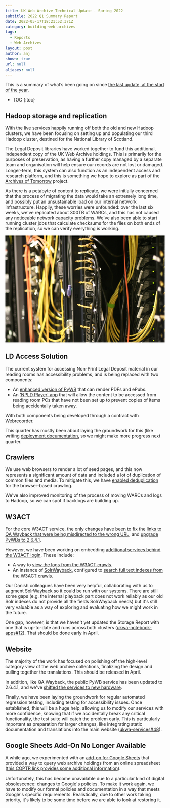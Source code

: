 ```yaml
---
title: UK Web Archive Technical Update - Spring 2022
subtitle: 2022 Q1 Summary Report
date: 2022-05-17T18:21:52.371Z
category: building-web-archives
tags:
  - Reports
  - Web Archives
layout: post
author: anj
shown: true
url: null
aliases: null
---
```

This is a summary of what’s been going on since [the last update, at the start of the year](https://blogs.bl.uk/webarchive/2022/01/ukwa-2021-technical-update.html).

<!--break-->

* TOC
{:toc}

## Hadoop storage and replication

With the live services happily running off both the old and new Hadoop clusters, we have been focusing on setting up and populating our third Hadoop cluster, destined for the National Library of Scotland.

The Legal Deposit libraries have worked together to fund this additional, independent copy of the UK Web Archive holdings. This is primarily for the purposes of preservation, as having a further copy managed by a separate team and organisation will help ensure our records are not lost or damaged.  Longer-term, this system can also function as an independent access and research platform, and this is something we hope to explore as part of the [Archives of Tomorrow](https://www.nls.uk/about-us/working-with-others/archive-of-tomorrow/) project.

As there is a petabyte of content to replicate, we were initially concerned that the process of migrating the data would take an extremely long time, and possibly put an unsustainable load on our internal network infrastructure. Happily, these worries were unfounded: over the last six weeks, we've replicated about 300TB of WARCs, and this has not caused any noticeable network capacity problems. We've also been able to start running cluster jobs that calculate checksums for the files on both ends of the replication, so we can verify everything is working.

![Server rack and cables](/assets/images/uploads/server-rack-back.jpg "Server rack and cables")

## LD Access Solution

The current system for accessing Non-Print Legal Deposit material in our reading rooms has accessibility problems, and is being replaced with two components:

* An [enhanced version of PyWB](https://github.com/ukwa/ukwa-pywb/issues/74) that can render PDFs and ePubs.
* An ['NPLD Player' app](https://github.com/ukwa/npld-player) that will allow the content to be accessed from reading room PCs that have not been set up to prevent copies of items being accidentally taken away.

With both components being developed through a contract with Webrecorder.

This quarter has mostly been about laying the groundwork for this (like writing [deployment documentation](https://github.com/ukwa/ukwa-services/tree/master/access/rrwb#readme), so we might make more progress next quarter.

## Crawlers

We use web browsers to render a lot of seed pages, and this now represents a significant amount of data and included a lot of duplication of common files and media. To mitigate this, we have [enabled deduplication](https://github.com/ukwa/ukwa-services/issues/55) for the browser-based crawling.

We've also improved monitoring of the process of moving WARCs and logs to Hadoop, so we can spot if backlogs are building up.

## W3ACT

For the core W3ACT service, the only changes have been to fix the [links to QA Wayback that were being misdirected to the wrong URL](https://github.com/ukwa/w3act/issues/664), and [upgrade PyWBs to 2.6.4.1](https://github.com/ukwa/ukwa-services/issues/75).

However, we have been working on embedding [additional services behind the W3ACT login](https://github.com/ukwa/ukwa-services/issues/39). These include:

* A way to [view the logs from the W3ACT crawls](https://www.webarchive.org.uk/act/grafana/d/67xk-317z/recent-crawler-activity?orgId=1&refresh=1m).
* An instance of [SolrWayback](https://github.com/netarchivesuite/solrwayback/), configured to [search full text indexes from the W3ACT crawls](https://www.webarchive.org.uk/act/solrwayback/).

Our Danish colleagues have been very helpful, collaborating with us to augment SolrWayback so it could be run with our systems.  There are still some gaps (e.g. the internal playback part does not work reliably as our old Solr indexes do not provide all the fields SolrWayback needs) but it's still very valuable as a way of exploring and evaluating how we might work in the future.

One gap, however, is that we haven't yet updated the Storage Report with one that is up-to-date and runs across both clusters ([ukwa-notebook-apps#12](https://github.com/ukwa/ukwa-notebook-apps/issues/12)). That should be done early in April.

## Website

The majority of the work has focused on polishing off the high-level category view of the web archive collections, finalizing the design and pulling together the translations. This should be released in April.

In addition, like QA Wayback, the public PyWB service has been updated to 2.6.4.1, and we've [shifted the services to new hardware](https://github.com/ukwa/ukwa-services/issues/58).

Finally, we have been laying the groundwork for regular automated regression testing, including testing for accessibility issues.  Once established, this will be a huge help, allowing us to modify our services with more confidence, knowing that if we accidentally break any critical functionality, the test suite will catch the problem early. This is particularly important as preparation for larger changes, like integrating static documentation and translations into the main website ([ukwa-services#48](https://github.com/ukwa/ukwa-services/pull/48)).

## Google Sheets Add-On No Longer Available

A while ago, we experimented with an [add-on for Google Sheets](https://github.com/ukwa/ukwa-gsheets-utils)  that provided a way to query web archive holdings from an online spreadsheet ([this COPTR link provides some additional information](https://coptr.digipres.org/index.php/UKWA_GSuite_Add-On)).

Unfortunately, this has become unavailable due to a particular kind of digital obsolescence: changes to Google's policies.  To make it work again, we have to modify our formal policies and documentation in a way that meets Google's specific requirements. Realistically, due to other work taking priority, it's likely to be some time before we are able to look at restoring it.